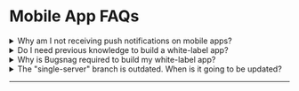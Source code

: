 # Mobile App FAQs

<details>

<summary>Why am I not receiving push notifications on mobile apps?</summary>

First, please make sure you understand our Push Notification workflow, and the app should be receiving a push notification. If you're using a SaaS, make sure you have enough Push Notification quota. If you're self-hosted, make sure your gateway is properly configured.

</details>

<details>

<summary>Do I need previous knowledge to build a white-label app?</summary>

Yes, you'll need intermediate iOS and Android experience to be able to build and upload your apps to the stores.

**Will** [**Rocket.Chat**](http://rocket.chat) **push notification gateway work on my Whitelabel app?**

No, [Rocket.Chat](http://rocket.chat) gateway works only for [Rocket.Chat](http://rocket.chat) apps on the stores. You'll need to [configure push notification](https://developer.rocket.chat/mobile-app/mobile-app-white-labelling#push-notification) on your server.

</details>

<details>

<summary>Why is Bugsnag required to build my white-label app?</summary>

Every app should contain some level of error tracking so you can find issues happening and fix them. If you find any bugs on your app built from the source, you can contribute back to the community or open a new issue on our [Github Repository](https://github.com/RocketChat/Rocket.Chat.ReactNative/), and we can fix them on an upcoming version of the app. A bug might be caused during the white-label process, so it's important to be aware. If you know the risks and still want to remove Bugsnag from your app, you can follow their [installation guide](https://docs.bugsnag.com/platforms/react-native/react-native/#installation-and-configuration), but undo everything. Additionally, if you think we should remove the Bugsnag dependency from our project, let us know by [filing an issue](https://github.com/RocketChat/Rocket.Chat.ReactNative/issues/new), and we're happy to discuss it with you further!

</details>

<details>

<summary>The "single-server" branch is outdated. When is it going to be updated?</summary>

We always keep the white-label up-to-date to the [Rocket.Chat](http://rocket.chat) apps on App Store and Google Play. Once a new version is released, we update it to match the new content.

</details>

****
